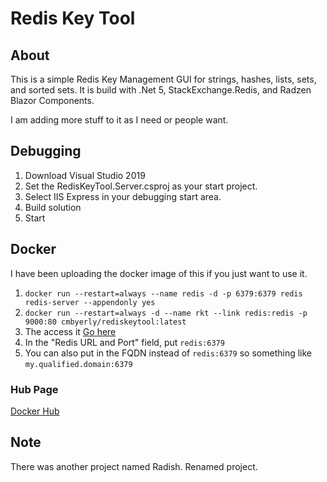# Redis Key Tool

## About

This is a simple Redis Key Management GUI for strings, hashes, lists, sets, and sorted sets.  It is build with .Net 5, StackExchange.Redis, and Radzen Blazor Components.

I am adding more stuff to it as I need or people want.

## Debugging

1. Download Visual Studio 2019
2. Set the RedisKeyTool.Server.csproj as your start project.
3. Select IIS Express in your debugging start area.
4. Build solution
5. Start

## Docker

I have been uploading the docker image of this if you just want to use it.

1. `docker run --restart=always --name redis -d -p 6379:6379 redis redis-server --appendonly yes`
2. `docker run --restart=always -d --name rkt --link redis:redis -p 9000:80 cmbyerly/rediskeytool:latest`
3. The access it [Go here](http://localhost:9000)
4. In the "Redis URL and Port" field, put `redis:6379`
5. You can also put in the FQDN instead of `redis:6379` so something like `my.qualified.domain:6379`

### Hub Page

[Docker Hub](https://hub.docker.com/r/cmbyerly/rediskeytool)

## Note

There was another project named Radish.  Renamed project.
